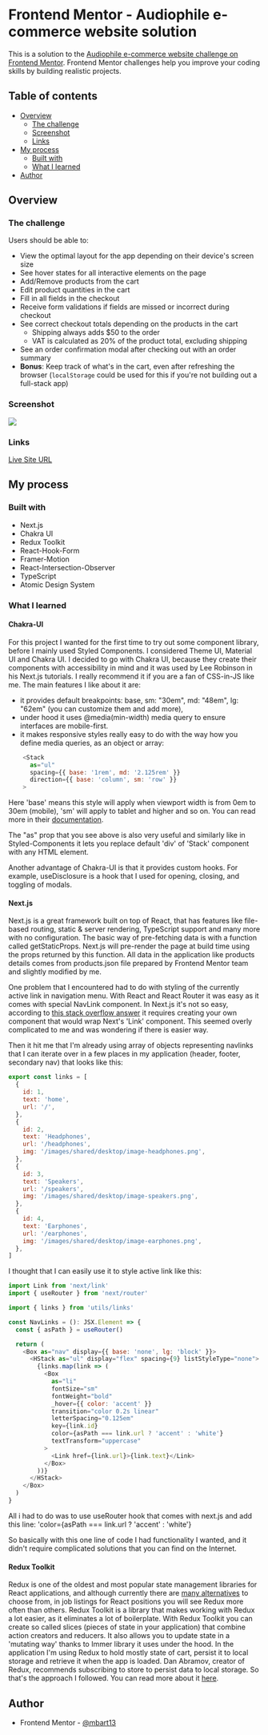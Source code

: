 # Frontend Mentor - Audiophile e-commerce website solution

This is a solution to the [Audiophile e-commerce website challenge on Frontend Mentor](https://www.frontendmentor.io/challenges/audiophile-ecommerce-website-C8cuSd_wx). Frontend Mentor challenges help you improve your coding skills by building realistic projects.

## Table of contents

- [Overview](#overview)
  - [The challenge](#the-challenge)
  - [Screenshot](#screenshot)
  - [Links](#links)
- [My process](#my-process)
  - [Built with](#built-with)
  - [What I learned](#what-i-learned)
- [Author](#author)

## Overview

### The challenge

Users should be able to:

- View the optimal layout for the app depending on their device's screen size
- See hover states for all interactive elements on the page
- Add/Remove products from the cart
- Edit product quantities in the cart
- Fill in all fields in the checkout
- Receive form validations if fields are missed or incorrect during checkout
- See correct checkout totals depending on the products in the cart
  - Shipping always adds $50 to the order
  - VAT is calculated as 20% of the product total, excluding shipping
- See an order confirmation modal after checking out with an order summary
- **Bonus**: Keep track of what's in the cart, even after refreshing the browser (`localStorage` could be used for this if you're not building out a full-stack app)

### Screenshot

![](./screenshot.png)

### Links

[Live Site URL](https://audiophile-ecommerce-mbart13.vercel.app/)

## My process

### Built with

- Next.js
- Chakra UI
- Redux Toolkit
- React-Hook-Form
- Framer-Motion
- React-Intersection-Observer
- TypeScript
- Atomic Design System

### What I learned

#### Chakra-UI

For this project I wanted for the first time to try out some component library, before I mainly used Styled Components. I considered Theme UI, Material UI and Chakra UI. I decided to go with Chakra UI, because they create their components with accessibility in mind and it was used by Lee Robinson in his Next.js tutorials.
I really recommend it if you are a fan of CSS-in-JS like me. The main features I like about it are:

- it provides default breakpoints: base, sm: "30em", md: "48em", lg: "62em" (you can customize them and add more),
- under hood it uses @media(min-width) media query to ensure interfaces are mobile-first.
- it makes responsive styles really easy to do with the way how you define media queries, as an object or array:

```js
    <Stack
      as="ul"
      spacing={{ base: '1rem', md: '2.125rem' }}
      direction={{ base: 'column', sm: 'row' }}
    >
```

Here 'base' means this style will apply when viewport width is from 0em to 30em (mobile), 'sm' will apply to tablet and higher and so on. You can read more in their [documentation](https://chakra-ui.com/docs/features/responsive-styles).

The "as" prop that you see above is also very useful and similarly like in Styled-Components it lets you replace default 'div' of 'Stack' component with any HTML element.

Another advantage of Chakra-UI is that it provides custom hooks. For example, useDisclosure is a hook that I used for opening, closing, and toggling of modals.

#### Next.js

Next.js is a great framework built on top of React, that has features like file-based routing, static & server rendering, TypeScript support and many more with no configuration.
The basic way of pre-fetching data is with a function called getStaticProps. Next.js will pre-render the page at build time using the props returned by this function. All data in the application like products details comes from products.json file prepared by Frontend Mentor team and slightly modified by me.

One problem that I encountered had to do with styling of the currently active link in navigation menu. With React and React Router it was easy as it comes with special NavLink component. In Next.js it's not so easy, according to [this stack overflow answer](https://stackoverflow.com/questions/53262263/target-active-link-when-the-route-is-active-in-next-js) it requires creating your own component that would wrap Next's 'Link' component. This seemed overly complicated to me and was wondering if there is easier way.

Then it hit me that I'm already using array of objects representing navlinks that I can iterate over in a few places in my application (header, footer, secondary nav) that looks like this:

```js
export const links = [
  {
    id: 1,
    text: 'home',
    url: '/',
  },
  {
    id: 2,
    text: 'Headphones',
    url: '/headphones',
    img: '/images/shared/desktop/image-headphones.png',
  },
  {
    id: 3,
    text: 'Speakers',
    url: '/speakers',
    img: '/images/shared/desktop/image-speakers.png',
  },
  {
    id: 4,
    text: 'Earphones',
    url: '/earphones',
    img: '/images/shared/desktop/image-earphones.png',
  },
]
```

I thought that I can easily use it to style active link like this:

```js
import Link from 'next/link'
import { useRouter } from 'next/router'

import { links } from 'utils/links'

const NavLinks = (): JSX.Element => {
  const { asPath } = useRouter()

  return (
    <Box as="nav" display={{ base: 'none', lg: 'block' }}>
      <HStack as="ul" display="flex" spacing={9} listStyleType="none">
        {links.map(link => (
          <Box
            as="li"
            fontSize="sm"
            fontWeight="bold"
            _hover={{ color: 'accent' }}
            transition="color 0.2s linear"
            letterSpacing="0.125em"
            key={link.id}
            color={asPath === link.url ? 'accent' : 'white'}
            textTransform="uppercase"
          >
            <Link href={link.url}>{link.text}</Link>
          </Box>
        ))}
      </HStack>
    </Box>
  )
}
```

All i had to do was to use useRouter hook that comes with next.js and add this line: 'color={asPath === link.url ? 'accent' : 'white'}

So basically with this one line of code I had functionality I wanted, and it didn't require complicated solutions that you can find on the Internet.

#### Redux Toolkit

Redux is one of the oldest and most popular state management libraries for React applications, and although currently there are [many alternatives](https://leerob.io/blog/react-state-management) to choose from, in job listings for React positions you will see Redux more often than others.
Redux Toolkit is a library that makes working with Redux a lot easier, as it eliminates a lot of boilerplate. With Redux Toolkit you can create so called slices (pieces of state in your application) that combine action creators and reducers.
It also allows you to update state in a 'mutating way' thanks to Immer library it uses under the hood.
In the application I'm using Redux to hold mostly state of cart, persist it to local storage and retrieve it when the app is loaded.
Dan Abramov, creator of Redux, recommends subscribing to store to persist data to local storage. So that's the approach I followed. You can read more about it [here](https://stackoverflow.com/questions/35305661/where-to-write-to-localstorage-in-a-redux-app).

## Author

- Frontend Mentor - [@mbart13](https://www.frontendmentor.io/profile/mbart13)
